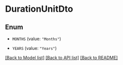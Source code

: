 # DurationUnitDto

## Enum


* `MONTHS` (value: `"Months"`)

* `YEARS` (value: `"Years"`)


[[Back to Model list]](../README.md#documentation-for-models) [[Back to API list]](../README.md#documentation-for-api-endpoints) [[Back to README]](../README.md)


